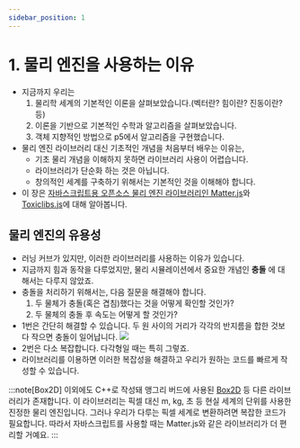 ```yaml
---
sidebar_position: 1
---
```


# 1. 물리 엔진을 사용하는 이유

- 지금까지 우리는
  1. 물리학 세계의 기본적인 이론을 살펴보았습니다.(벡터란? 힘이란? 진동이란? 등)
  2. 이론을 기반으로 기본적인 수학과 알고리즘을 살펴보았습니다.
  3. 객체 지향적인 방법으로 p5에서 알고리즘을 구현했습니다.
- 물리 엔진 라이브러리 대신 기초적인 개념을 처음부터 배우는 이유는,
  - 기초 물리 개념을 이해하지 못하면 라이브러리 사용이 어렵습니다.
  - 라이브러리가 단순화 하는 것은 아닙니다.
  - 창의적인 세계를 구축하기 위해서는 기본적인 것을 이해해야 합니다.
- 이 장은 [자바스크립트용 오픈소스 물리 엔진 라이브러리인 Matter.js](https://brm.io/matter-js/)와 [Toxiclibs.js](http://haptic-data.com/toxiclibsjs)에 대해 알아봅니다.

## 물리 엔진의 유용성

- 러닝 커브가 있지만, 이러한 라이브러리를 사용하는 이유가 있습니다.
- 지금까지 힘과 동작을 다루었지만, 물리 시뮬레이션에서 중요한 개념인 **충돌** 에 대해서는 다루지 않았죠.
- 충돌을 처리하기 위해서는, 다음 질문을 해결해야 합니다.
  1. 두 물체가 충돌(혹은 겹침)했다는 것을 어떻게 확인할 것인가?
  2. 두 물체의 충돌 후 속도는 어떻게 할 것인가?
- 1번은 간단히 해결할 수 있습니다. 두 원 사이의 거리가 각각의 반지름을 합한 것보다 작으면 충돌이 일어납니다.
  <img src="https://natureofcode.com/static/6b6cb557681d2df067780aa572bbe1c2/1e137/06_libraries_2.webp" class="img-full"/>
- 2번은 다소 복잡합니다. 다각형일 때는 특히 그렇죠.
- 라이브러리를 이용하면 이러한 복잡성을 해결하고 우리가 원하는 코드를 빠르게 작성할 수 있습니다.

:::note[Box2D]
이외에도 C++로 작성돼 앵그리 버드에 사용된 [Box2D](https://box2d.org/) 등 다른 라이브러리가 존재합니다. 이 라이브러리는 픽셀 대신 m, kg, 초 등 현실 세계의 단위를 사용한 진정한 물리 엔진입니다. 그러나 우리가 다루는 픽셀 세계로 변환하려면 복잡한 코드가 필요합니다. 따라서 자바스크립트를 사용할 때는 Matter.js와 같은 라이브러리가 더 편리할 거예요.
:::
